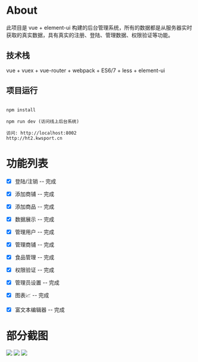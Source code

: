 
# About

此项目是 vue + element-ui 构建的后台管理系统，所有的数据都是从服务器实时获取的真实数据，具有真实的注册、登陆、管理数据、权限验证等功能。

## 技术栈

vue + vuex + vue-router + webpack + ES6/7 + less + element-ui


## 项目运行


```

npm install

npm run dev (访问线上后台系统)

访问: http://localhost:8002
http://ht2.kwsport.cn

```

# 功能列表

- [x] 登陆/注销 -- 完成
- [x] 添加商铺 -- 完成
- [x] 添加商品 -- 完成
- [x] 数据展示 -- 完成
- [x] 管理用户 -- 完成
- [x] 管理商铺 -- 完成
- [x] 食品管理 -- 完成
- [x] 权限验证 -- 完成
- [x] 管理员设置 -- 完成
- [x] 图表📈 -- 完成
- [x] 富文本编辑器 -- 完成


# 部分截图


<img src="https://github.com/xt981224/Vue-elementui/blob/master/screenshots/zs1.jpg"/>

<img src="https://github.com/xt981224/Vue-elementui/blob/master/screenshots/zs2.jpg"/>

<img src="https://github.com/xt981224/Vue-elementui/blob/master/screenshots/zs3.jpg"/>
